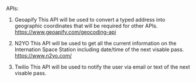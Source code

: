 APIs:

1. Geoapify
This API will be used to convert a typed address into geographic coordinates that will be required for other APIs.
https://www.geoapify.com/geocoding-api

2. N2YO
This API will be used to get all the current information on the Internation Space Station including date/time of the next visable pass.
https://www.n2yo.com/

3. Twilio
This API will be used to notify the user via email or text of the next visable pass.